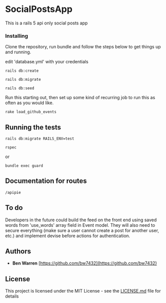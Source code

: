 # SocialPostsApp

This is a rails 5 api only social posts app

### Installing

Clone the repository, run bundle and follow the steps below to get things up and running.

edit 'database.yml' with your credentials

```
rails db:create
```

```
rails db:migrate
```

```
rails db:seed
```
Run this starting out, then set up some kind of recurring job to run this as often as you would like.
```
rake load_github_events
```

## Running the tests
```
rails db:migrate RAILS_ENV=test
```

```
rspec
```
or
```
bundle exec guard
```
## Documentation for routes
```
/apipie
```

## To do
Developers in the future could build the feed on the front end using saved words from 'use_words' array field in Event model. They will also need to secure everything (make sure a user cannot create a post for another user, etc.) and implement devise before actions for authentication.

## Authors

* **Ben Warren** [https://github.com/bw7432](https://github.com/bw7432)

## License

This project is licensed under the MIT License - see the [LICENSE.md](LICENSE.md) file for details
